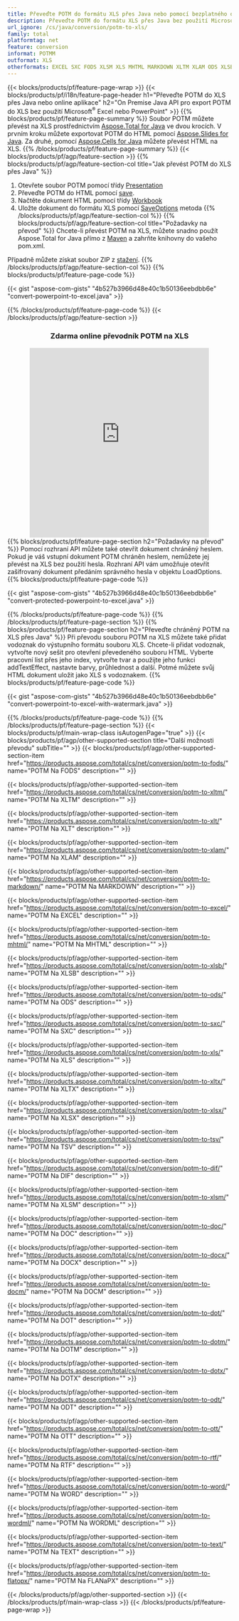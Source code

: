 ```yaml
---
title: Převeďte POTM do formátu XLS přes Java nebo pomocí bezplatného online převodníku
description: Převeďte POTM do formátu XLS přes Java bez použití Microsoft Excel nebo PowerPoint nebo online. Před integrací kódu rychle otestujte bezplatný online převodník POT na CSV. 
url_ignore: /cs/java/conversion/potm-to-xls/
family: total
platformtag: net
feature: conversion
informat: POTMM
outformat: XLS
otherformats: EXCEL SXC FODS XLSM XLS MHTML MARKDOWN XLTM XLAM ODS XLSB XLSX DIF XLTX XLT TSV DOC DOCX DOCM DOT DOTM DOTX ODT OTT RTF WORD WORDML TEXT FLATOPX
---
```

{{< blocks/products/pf/feature-page-wrap >}}
{{< blocks/products/pf/i18n/feature-page-header h1="Převeďte POTM do XLS přes Java nebo online aplikace" h2="On Premise Java API pro export POTM do XLS bez použití Microsoft<sup>&reg;</sup> Excel nebo PowerPoint" >}}
{{% blocks/products/pf/feature-page-summary %}}
Soubor POTM můžete převést na XLS prostřednictvím [Aspose.Total for Java](https://products.aspose.com/total/java/) ve dvou krocích. V prvním kroku můžete exportovat POTM do HTML pomocí [Aspose.Slides for Java](https://products.aspose.com/slides/java/). Za druhé, pomocí [Aspose.Cells for Java](https://products.aspose.com/cells/java/) můžete převést HTML na XLS.
{{% /blocks/products/pf/feature-page-summary  %}}
{{< blocks/products/pf/agp/feature-section >}}
{{% blocks/products/pf/agp/feature-section-col title="Jak převést POTM do XLS přes Java" %}}
1. Otevřete soubor POTM pomocí třídy [Presentation](https://reference.aspose.com/slides/java/com.aspose.slides/Presentation)
2. Převeďte POTM do HTML pomocí [save](https://reference.aspose.com/slides/java/com.aspose.slides/Presentation#save-java.lang.String-int-com.aspose.slides.ISaveOptions-).
3. Načtěte dokument HTML pomocí třídy [Workbook](https://reference.aspose.com/cells/java/com.aspose.cells/Workbook)
4. Uložte dokument do formátu XLS pomocí [SaveOptions](https://reference.aspose.com/cells/java/com.aspose.cells/workbook#save(java.lang.String,%20com.aspose.cells.SaveOptions)) metoda
{{% /blocks/products/pf/agp/feature-section-col %}}
{{% blocks/products/pf/agp/feature-section-col title="Požadavky na převod" %}}
Chcete-li převést POTM na XLS, můžete snadno použít Aspose.Total for Java přímo z [Maven](https://releases.aspose.com/total/java/) a zahrňte knihovny do vašeho pom.xml.

Případně můžete získat soubor ZIP z [stažení](https://releases.aspose.comtotal/java).
{{% /blocks/products/pf/agp/feature-section-col %}}
{{% blocks/products/pf/feature-page-code %}}

{{< gist "aspose-com-gists" "4b527b3966d48e40c1b50136eebdbb6e" "convert-powerpoint-to-excel.java" >}}


{{% /blocks/products/pf/feature-page-code %}}
{{< /blocks/products/pf/agp/feature-section >}}
<div class="container-fluid agp-content bg-white aboutfile box-1 vh100 section nopbtm">
<div class=container>
<div class=row>
<div class="demobox tc col-md-12 padding-0" align="center">

<h3>Zdarma online převodník POTM na XLS</h3>

<iframe style="border: none; height: 426px;" scrolling="no" src="https://total-conversion-app-65z5r2lp.qa.k8s.dynabic.com/?to=xls&from=potm" id="child-iframe" width="80%"></iframe>

</div></div>
</div></div>
{{% blocks/products/pf/feature-page-section  h2="Požadavky na převod" %}}
Pomocí rozhraní API můžete také otevřít dokument chráněný heslem. Pokud je váš vstupní dokument POTM chráněn heslem, nemůžete jej převést na XLS bez použití hesla. Rozhraní API vám umožňuje otevřít zašifrovaný dokument předáním správného hesla v objektu LoadOptions.  
{{% blocks/products/pf/feature-page-code %}}

{{< gist "aspose-com-gists" "4b527b3966d48e40c1b50136eebdbb6e" "convert-protected-powerpoint-to-excel.java" >}}

{{% /blocks/products/pf/feature-page-code  %}}
{{% /blocks/products/pf/feature-page-section %}}
{{% blocks/products/pf/feature-page-section  h2="Převeďte chráněný POTM na XLS přes Java" %}}
Při převodu souboru POTM na XLS můžete také přidat vodoznak do výstupního formátu souboru XLS. Chcete-li přidat vodoznak, vytvořte nový sešit pro otevření převedeného souboru HTML. Vyberte pracovní list přes jeho index, vytvořte tvar a použijte jeho funkci addTextEffect, nastavte barvy, průhlednost a další. Potmé můžete svůj HTML dokument uložit jako XLS s vodoznakem. 
{{% blocks/products/pf/feature-page-code %}}

{{< gist "aspose-com-gists" "4b527b3966d48e40c1b50136eebdbb6e" "convert-powerpoint-to-excel-with-watermark.java" >}}

{{% /blocks/products/pf/feature-page-code  %}}
{{% /blocks/products/pf/feature-page-section %}}
{{< blocks/products/pf/main-wrap-class isAutogenPage="true" >}}
{{< blocks/products/pf/agp/other-supported-section title="Další možnosti převodu" subTitle="" >}}
{{< blocks/products/pf/agp/other-supported-section-item href="https://products.aspose.com/total/cs/net/conversion/potm-to-fods/" name="POTM Na FODS" description="" >}}

{{< blocks/products/pf/agp/other-supported-section-item href="https://products.aspose.com/total/cs/net/conversion/potm-to-xltm/" name="POTM Na XLTM" description="" >}}

{{< blocks/products/pf/agp/other-supported-section-item href="https://products.aspose.com/total/cs/net/conversion/potm-to-xlt/" name="POTM Na XLT" description="" >}}

{{< blocks/products/pf/agp/other-supported-section-item href="https://products.aspose.com/total/cs/net/conversion/potm-to-xlam/" name="POTM Na XLAM" description="" >}}

{{< blocks/products/pf/agp/other-supported-section-item href="https://products.aspose.com/total/cs/net/conversion/potm-to-markdown/" name="POTM Na MARKDOWN" description="" >}}

{{< blocks/products/pf/agp/other-supported-section-item href="https://products.aspose.com/total/cs/net/conversion/potm-to-excel/" name="POTM Na EXCEL" description="" >}}

{{< blocks/products/pf/agp/other-supported-section-item href="https://products.aspose.com/total/cs/net/conversion/potm-to-mhtml/" name="POTM Na MHTML" description="" >}}

{{< blocks/products/pf/agp/other-supported-section-item href="https://products.aspose.com/total/cs/net/conversion/potm-to-xlsb/" name="POTM Na XLSB" description="" >}}

{{< blocks/products/pf/agp/other-supported-section-item href="https://products.aspose.com/total/cs/net/conversion/potm-to-ods/" name="POTM Na ODS" description="" >}}

{{< blocks/products/pf/agp/other-supported-section-item href="https://products.aspose.com/total/cs/net/conversion/potm-to-sxc/" name="POTM Na SXC" description="" >}}

{{< blocks/products/pf/agp/other-supported-section-item href="https://products.aspose.com/total/cs/net/conversion/potm-to-xls/" name="POTM Na XLS" description="" >}}

{{< blocks/products/pf/agp/other-supported-section-item href="https://products.aspose.com/total/cs/net/conversion/potm-to-xltx/" name="POTM Na XLTX" description="" >}}

{{< blocks/products/pf/agp/other-supported-section-item href="https://products.aspose.com/total/cs/net/conversion/potm-to-xlsx/" name="POTM Na XLSX" description="" >}}

{{< blocks/products/pf/agp/other-supported-section-item href="https://products.aspose.com/total/cs/net/conversion/potm-to-tsv/" name="POTM Na TSV" description="" >}}

{{< blocks/products/pf/agp/other-supported-section-item href="https://products.aspose.com/total/cs/net/conversion/potm-to-dif/" name="POTM Na DIF" description="" >}}

{{< blocks/products/pf/agp/other-supported-section-item href="https://products.aspose.com/total/cs/net/conversion/potm-to-xlsm/" name="POTM Na XLSM" description="" >}}

{{< blocks/products/pf/agp/other-supported-section-item href="https://products.aspose.com/total/cs/net/conversion/potm-to-doc/" name="POTM Na DOC" description="" >}}

{{< blocks/products/pf/agp/other-supported-section-item href="https://products.aspose.com/total/cs/net/conversion/potm-to-docx/" name="POTM Na DOCX" description="" >}}

{{< blocks/products/pf/agp/other-supported-section-item href="https://products.aspose.com/total/cs/net/conversion/potm-to-docm/" name="POTM Na DOCM" description="" >}}

{{< blocks/products/pf/agp/other-supported-section-item href="https://products.aspose.com/total/cs/net/conversion/potm-to-dot/" name="POTM Na DOT" description="" >}}

{{< blocks/products/pf/agp/other-supported-section-item href="https://products.aspose.com/total/cs/net/conversion/potm-to-dotm/" name="POTM Na DOTM" description="" >}}

{{< blocks/products/pf/agp/other-supported-section-item href="https://products.aspose.com/total/cs/net/conversion/potm-to-dotx/" name="POTM Na DOTX" description="" >}}

{{< blocks/products/pf/agp/other-supported-section-item href="https://products.aspose.com/total/cs/net/conversion/potm-to-odt/" name="POTM Na ODT" description="" >}}

{{< blocks/products/pf/agp/other-supported-section-item href="https://products.aspose.com/total/cs/net/conversion/potm-to-ott/" name="POTM Na OTT" description="" >}}

{{< blocks/products/pf/agp/other-supported-section-item href="https://products.aspose.com/total/cs/net/conversion/potm-to-rtf/" name="POTM Na RTF" description="" >}}

{{< blocks/products/pf/agp/other-supported-section-item href="https://products.aspose.com/total/cs/net/conversion/potm-to-word/" name="POTM Na WORD" description="" >}}

{{< blocks/products/pf/agp/other-supported-section-item href="https://products.aspose.com/total/cs/net/conversion/potm-to-wordml/" name="POTM Na WORDML" description="" >}}

{{< blocks/products/pf/agp/other-supported-section-item href="https://products.aspose.com/total/cs/net/conversion/potm-to-text/" name="POTM Na TEXT" description="" >}}

{{< blocks/products/pf/agp/other-supported-section-item href="https://products.aspose.com/total/cs/net/conversion/potm-to-flatopx/" name="POTM Na FLANaPX" description="" >}}


{{< /blocks/products/pf/agp/other-supported-section >}}
{{< /blocks/products/pf/main-wrap-class >}}
{{< /blocks/products/pf/feature-page-wrap >}}